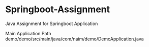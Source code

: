 # Springboot-Assignment
Java Assignment for Springboot Application

Main Application Path
demo/demo/src/main/java/com/naim/demo/DemoApplication.java

